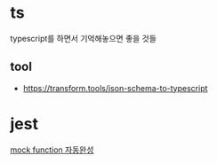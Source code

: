 # ts
typescript를 하면서 기억해놓으면 좋을 것들
## tool
- https://transform.tools/json-schema-to-typescript

# jest
[mock function 자동완성](https://stackoverflow.com/questions/48759035/mock-dependency-in-jest-with-typescript)
